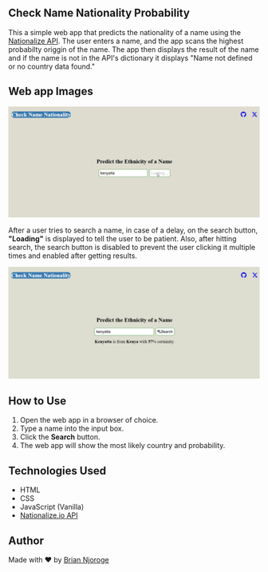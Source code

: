 ## Check Name Nationality Probability
This a simple web app that predicts the nationality of a name using the [Nationalize API](https://nationalize.io/). The user enters a name, and the app scans the highest probabilty origgin of the name. The app then displays the result of the name and if the name is not   in the API's dictionary it displays "Name not defined or no country data found."

## Web app Images
![screenshot](./Assets/screenshot1.png)

After a user tries to search a name, in case of a delay, on the search button, **"Loading"** is displayed to tell the user to be patient. Also, after hitting search, the search button is disabled to prevent the user clicking it multiple times and enabled after getting results.

![screenshot](./Assets/screenshot2.png)
## How to Use

1. Open the web app in a browser of choice.
2. Type a name into the input box.
3. Click the **Search** button.
4. The web app will show the most likely country and probability.

## Technologies Used

- HTML
- CSS
- JavaScript (Vanilla)
- [Nationalize.io API](https://nationalize.io/)

## Author

Made with ❤️ by [Brian Njoroge](https://github.com/briannjoroge)
